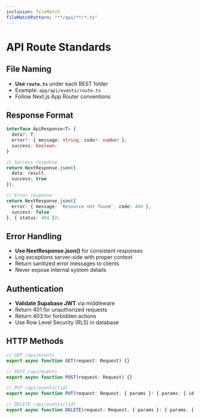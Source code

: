 ```yaml
---
inclusion: fileMatch
fileMatchPattern: "**/api/**/*.ts"
---
```


# API Route Standards

## File Naming
- **Use `route.ts`** under each REST folder
- Example: `app/api/events/route.ts`
- Follow Next.js App Router conventions

## Response Format
```ts
interface ApiResponse<T> {
  data?: T;
  error?: { message: string; code?: number };
  success: boolean;
}

// Success response
return NextResponse.json({
  data: result,
  success: true
});

// Error response
return NextResponse.json({
  error: { message: 'Resource not found', code: 404 },
  success: false
}, { status: 404 });
```

## Error Handling
- **Use NextResponse.json()** for consistent responses
- Log exceptions server-side with proper context
- Return sanitized error messages to clients
- Never expose internal system details

## Authentication
- **Validate Supabase JWT** via middleware
- Return 401 for unauthorized requests
- Return 403 for forbidden actions
- Use Row Level Security (RLS) in database

## HTTP Methods
```ts
// GET /api/events
export async function GET(request: Request) {}

// POST /api/events  
export async function POST(request: Request) {}

// PUT /api/events/[id]
export async function PUT(request: Request, { params }: { params: { id: string } }) {}

// DELETE /api/events/[id]
export async function DELETE(request: Request, { params }: { params: { id: string } }) {}
```